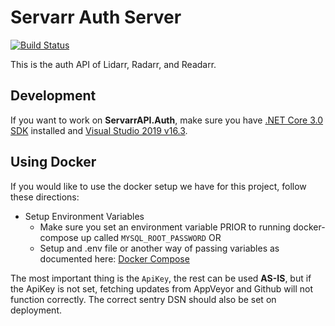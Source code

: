 # Servarr Auth Server

[![Build Status](https://dev.azure.com/Servarr/Servarr/_apis/build/status/Servarr.API.Auth?branchName=master)](https://dev.azure.com/Servarr/Servarr/_build/latest?definitionId=2&branchName=master)

This is the auth API of Lidarr, Radarr, and Readarr.

## Development

If you want to work on **ServarrAPI.Auth**, make sure you have [.NET Core 3.0 SDK](https://dotnet.microsoft.com/download/dotnet-core/3.0) installed and [Visual Studio 2019 v16.3](https://www.visualstudio.com/vs).

## Using Docker

If you would like to use the docker setup we have for this project, follow these directions:
- Setup Environment Variables
	- Make sure you set an environment variable PRIOR to running docker-compose up called `MYSQL_ROOT_PASSWORD` OR
	- Setup and .env file or another way of passing variables as documented here: [Docker Compose](https://docs.docker.com/compose/environment-variables/#the-env-file)
		
The most important thing is the `ApiKey`, the rest can be used **AS-IS**, but if the ApiKey is not set, fetching updates from AppVeyor and Github will not function correctly. The correct sentry DSN should also be set on deployment.
